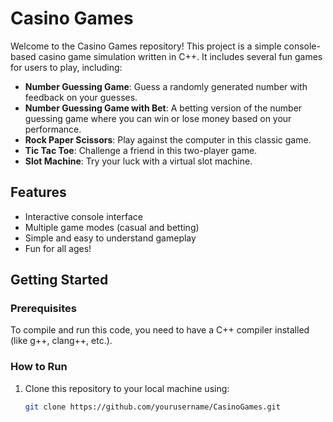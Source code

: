 # Casino Games

Welcome to the Casino Games repository! This project is a simple console-based casino game simulation written in C++. It includes several fun games for users to play, including:

- **Number Guessing Game**: Guess a randomly generated number with feedback on your guesses.
- **Number Guessing Game with Bet**: A betting version of the number guessing game where you can win or lose money based on your performance.
- **Rock Paper Scissors**: Play against the computer in this classic game.
- **Tic Tac Toe**: Challenge a friend in this two-player game.
- **Slot Machine**: Try your luck with a virtual slot machine.

## Features

- Interactive console interface
- Multiple game modes (casual and betting)
- Simple and easy to understand gameplay
- Fun for all ages!

## Getting Started

### Prerequisites

To compile and run this code, you need to have a C++ compiler installed (like g++, clang++, etc.). 

### How to Run

1. Clone this repository to your local machine using:
   ```bash
   git clone https://github.com/yourusername/CasinoGames.git
